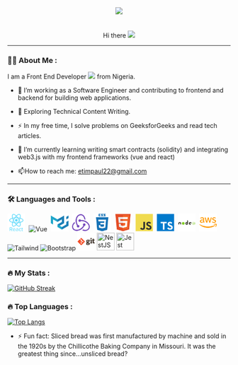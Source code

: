 

<!--
**ETIM-PAUL/ETIM-PAUL** is a ✨ _special_ ✨ repository because its `README.md` (this file) appears on your GitHub profile.

Here are some ideas to get you started:

- 🔭 I’m currently working on ...
- 🌱 I’m currently learning ...
- 👯 I’m looking to collaborate on ...
- 🤔 I’m looking for help with ...
- 💬 Ask me about ...
- 📫 How to reach me: ...
- 😄 Pronouns: ...
- ⚡ Fun fact: ...
-->
<div id="header" align="center">
  <img src="https://media.giphy.com/media/QHE5gWI0QjqF2/giphy.gif" width="200"/>
</div>
<br/>
<div id="greeting" align="center" >
<img src="https://komarev.com/ghpvc/?username=ETIM-PAUL&style=flat-square&color=blue" alt=""/>
<br/>
Hi there <img src="https://media.giphy.com/media/hvRJCLFzcasrR4ia7z/giphy.gif" width="30px"/>
</div>

---

### :supervillain_man: About Me :
I am a Front End Developer <img src="https://media.giphy.com/media/WUlplcMpOCEmTGBtBW/giphy.gif" width="30"> from Nigeria.

- :telescope: I’m working as a Software Engineer and contributing to frontend and backend for building web applications.

- :seedling: Exploring Technical Content Writing.

- :zap: In my free time, I solve problems on GeeksforGeeks and read tech articles.

- 🌱 I’m currently learning writing smart contracts (solidity) and integrating web3.js with my frontend frameworks (vue and react)

- :mailbox:How to reach me: etimpaul22@gmail.com

---

### :hammer_and_wrench: Languages and Tools :
<div id="tools">
  <img src="https://github.com/devicons/devicon/blob/master/icons/react/react-original-wordmark.svg" title="React" alt="React" width="40" height="40"/>&nbsp;
  <img src="https://cdn.jsdelivr.net/gh/devicons/devicon/icons/vuejs/vuejs-original.svg" title="Vue" alt="Vue" width="40" height="40"/>&nbsp;
  <img src="https://github.com/devicons/devicon/blob/master/icons/materialui/materialui-original.svg" title="Material UI" alt="Material UI" width="40" height="40"/>&nbsp;
  <img src="https://github.com/devicons/devicon/blob/master/icons/redux/redux-original.svg" title="Redux" alt="Redux " width="40" height="40"/>&nbsp;
  <img src="https://github.com/devicons/devicon/blob/master/icons/css3/css3-plain-wordmark.svg"  title="CSS3" alt="CSS" width="40" height="40"/>&nbsp;
  <img src="https://github.com/devicons/devicon/blob/master/icons/html5/html5-original.svg" title="HTML5" alt="HTML" width="40" height="40"/>&nbsp;
  <img src="https://github.com/devicons/devicon/blob/master/icons/javascript/javascript-original.svg" title="JavaScript" alt="JavaScript" width="40" height="40"/>&nbsp;
  <img src="https://github.com/devicons/devicon/blob/master/icons/typescript/typescript-original.svg" title="Typescript" alt="Typescript" width="40" height="40"/>&nbsp;
  <img src="https://github.com/devicons/devicon/blob/master/icons/nodejs/nodejs-original-wordmark.svg" title="NodeJS" alt="NodeJS" width="40" height="40"/>&nbsp;
  <img src="https://github.com/devicons/devicon/blob/master/icons/amazonwebservices/amazonwebservices-plain-wordmark.svg" title="AWS" alt="AWS" width="40" height="40"/>&nbsp;
  <img src="https://cdn.jsdelivr.net/gh/devicons/devicon/icons/tailwindcss/tailwindcss-original-wordmark.svg" title="Tailwind" alt="Tailwind" width="40" height="40"/> 
  <img src="https://cdn.jsdelivr.net/gh/devicons/devicon/icons/bootstrap/bootstrap-original-wordmark.svg" title="Bootstrap" alt="Bootstrap" width="40" height="40"/> 
  <img src="https://github.com/devicons/devicon/blob/master/icons/git/git-original-wordmark.svg" title="Git" **alt="Git" width="40" height="40"/>
  <img src="https://cdn.jsdelivr.net/gh/devicons/devicon/icons/nestjs/nestjs-plain.svg" title="NestJS" **alt="NestJS" width="40" height="40"/>
  <img src="https://cdn.jsdelivr.net/gh/devicons/devicon/icons/jest/jest-plain.svg" title="Jest" **alt="Jest" width="40" height="40"/>
  
</div>

---
### :fire: My Stats :
[![GitHub Streak](http://github-readme-streak-stats.herokuapp.com?user=Etim-Paul&theme=dark&hide_border=true)](https://git.io/streak-stats)

### :fire: Top Languages :
[![Top Langs](https://github-readme-stats.vercel.app/api/top-langs/?username=Etim-Paul&layout=compact)](https://github.com/anuraghazra/github-readme-stats)

- ⚡ Fun fact: Sliced bread was first manufactured by machine and sold in the 1920s by the Chillicothe Baking Company in Missouri. It was the greatest thing since…unsliced bread?

